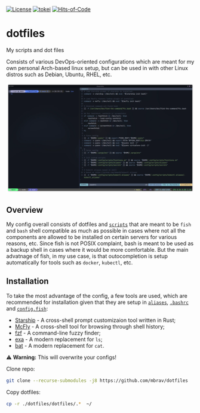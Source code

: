 [![License](https://img.shields.io/badge/License-BSD_3--Clause-yellow.svg)](https://opensource.org/licenses/BSD-3-Clause)
[![tokei](https://tokei.rs/b1/github/mbrav/configs?category=lines)](https://tokei.rs/b1/github/mbrav/configs)
[![Hits-of-Code](https://hitsofcode.com/github/mbrav/dotfiles?branch=main)](https://hitsofcode.com/github/mbrav/dotfiles/view?branch=main)

# dotfiles

My scripts and dot files

Consists of various DevOps-oriented configurations which are meant for my own personal Arch-based linux setup, but can be used in with other Linux distros such as Debian, Ubuntu, RHEL, etc.

![](./screenshot.webp)

## Overview

My config overall consists of dotfiles and [`scripts`](dotfiles/.config/scripts) that are meant to be `fish` and `bash` shell compatible as much as possible in cases where not all the components are allowed to be installed on certain servers for various reasons, etc.
Since fish is not POSIX complaint, bash is meant to be used as a backup shell in cases where it would be more comfortable.
But the main advatnage of fish, in my use case, is that outocompletion is setup automatically for tools such as `docker`, `kubectl`, etc.

## Installation

To take the most advantage of the config, a few tools are used, which are recommended for installation given that they are setup in [`aliases`](dotfiles/.config/scripts/aliases), [`.bashrc`](dotfiles/.bashrc) and [`config.fish`](dotfiles/.config/fish/config.fish):

- [Starship](https://starship.rs/) - A cross-shell prompt customizaion tool written in Rust;
- [McFly](https://github.com/cantino/mcfly) - A cross-shell tool for browsing through shell history;
- [fzf](https://github.com/junegunn/fzf) - A command-line fuzzy finder;
- [exa](https://github.com/ogham/exa) - A modern replacement for `ls`;
- [bat](https://github.com/sharkdp/bat) - A modern replacement for `cat`.

⚠️ **Warning:** This will overwrite your configs!

Clone repo:

```bash
git clone --recurse-submodules -j8 https://github.com/mbrav/dotfiles
```

Copy dotfiles:

```bash
cp -r ./dotfiles/dotfiles/.*  ~/
```
